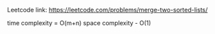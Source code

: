 Leetcode link: https://leetcode.com/problems/merge-two-sorted-lists/

time complexity = O(m+n)
space complexity - O(1)